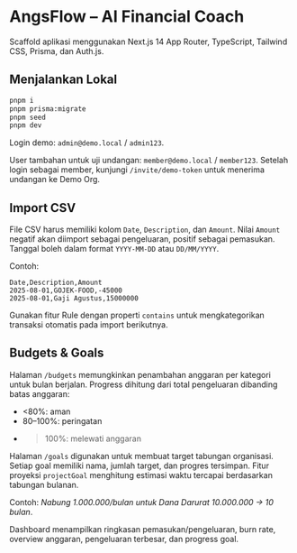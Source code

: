 # AngsFlow – AI Financial Coach

Scaffold aplikasi menggunakan Next.js 14 App Router, TypeScript, Tailwind CSS, Prisma, dan Auth.js.

## Menjalankan Lokal

```bash
pnpm i
pnpm prisma:migrate
pnpm seed
pnpm dev
```

Login demo: `admin@demo.local` / `admin123`.

User tambahan untuk uji undangan: `member@demo.local` / `member123`.
Setelah login sebagai member, kunjungi `/invite/demo-token` untuk menerima undangan ke Demo Org.

## Import CSV

File CSV harus memiliki kolom `Date`, `Description`, dan `Amount`. Nilai `Amount` negatif akan diimport sebagai pengeluaran, positif sebagai pemasukan. Tanggal boleh dalam format `YYYY-MM-DD` atau `DD/MM/YYYY`.

Contoh:

```
Date,Description,Amount
2025-08-01,GOJEK-FOOD,-45000
2025-08-01,Gaji Agustus,15000000
```

Gunakan fitur Rule dengan properti `contains` untuk mengkategorikan transaksi otomatis pada import berikutnya.

## Budgets & Goals

Halaman `/budgets` memungkinkan penambahan anggaran per kategori untuk bulan berjalan. Progress dihitung dari total pengeluaran dibanding batas anggaran:

- <80%: aman
- 80–100%: peringatan
- > 100%: melewati anggaran

Halaman `/goals` digunakan untuk membuat target tabungan organisasi. Setiap goal memiliki nama, jumlah target, dan progres tersimpan. Fitur proyeksi `projectGoal` menghitung estimasi waktu tercapai berdasarkan tabungan bulanan.

Contoh: _Nabung 1.000.000/bulan untuk Dana Darurat 10.000.000 → 10 bulan_.

Dashboard menampilkan ringkasan pemasukan/pengeluaran, burn rate, overview anggaran, pengeluaran terbesar, dan progress goal.
